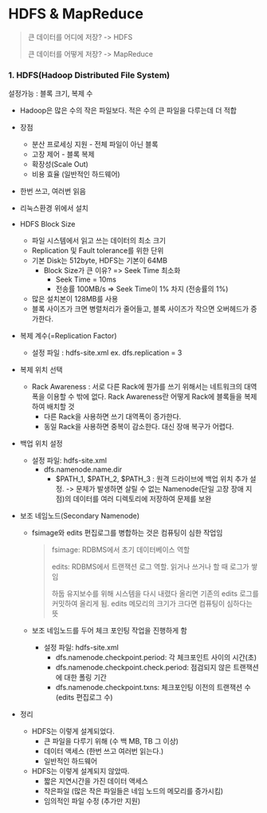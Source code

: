 # HDFS & MapReduce

> 큰 데이터를 어디에 저장? -> HDFS
>
> 큰 데이터를 어떻게 저장? -> MapReduce



### 1. HDFS(Hadoop Distributed File System)

설정가능 : 블록 크기, 복제 수

- Hadoop은 많은 수의 작은 파일보다. 적은 수의 큰 파일을 다루는데 더 적합
- 장점
  - 분산 프로세싱 지원 - 전체 파일이 아닌 블록
  - 고장 제어 - 블록 복제
  - 확장성(Scale Out)
  - 비용 효율 (일반적인 하드웨어)
- 한번 쓰고, 여러번 읽음
- 리눅스환경 위에서 설치 
- HDFS Block Size
  - 파일 시스템에서 읽고 쓰는 데이터의 최소 크기
  - Replication 및 Fault tolerance를 위한 단위
  - 기본 Disk는 512byte, HDFS는 기본이 64MB
    - Block Size가 큰 이유? => Seek Time 최소화
      - Seek Time = 10ms
      - 전송률 100MB/s  => Seek Time이 1% 차지 (전송률의 1%)
  - 많은 설치본이 128MB를 사용
  - 블록 사이즈가 크면 병렬처리가 줄어들고, 블록 사이즈가 작으면 오버헤드가 증가한다.
- 복제 계수(=Replication Factor)
  - 설정 파일 : hdfs-site.xml
    ex. dfs.replication = 3

- 복제 위치 선택

  - Rack Awareness
    :  서로 다른 Rack에 뭔가를 쓰기 위해서는 네트워크의 대역폭을 이용할 수 밖에 없다. Rack Awareness란 어떻게 Rack에 블록들을 복제하여 배치할 것
    - 다른 Rack을 사용하면 쓰기 대역폭이 증가한다.
    - 동일 Rack을 사용하면 중복이 감소한다. 대신 장애 복구가 어렵다.

- 백업 위치 설정

  - 설정 파일: hdfs-site.xml
    - dfs.namenode.name.dir
      - $PATH_1, $PATH_2, $PATH_3 : 원격 드라이브에 백업 위치 추가 설정.
        -> 문제가 발생하면 살릴 수 없는 Namenode(단일 고장 장애 지점)의 데이터를 여러 디렉토리에 저장하여 문제를 보완

- 보조 네임노드(Secondary Namenode)

  - fsimage와 edits 편집로그를 병합하는 것은 컴퓨팅이 심한 작업임

    > fsimage: RDBMS에서 초기 데이터베이스 역할
    >
    > edits: RDBMS에서 트랜잭션 로그 역할. 읽거나 쓰거나 할 때 로그가 쌓임
    >
    > 하둡 유지보수를 위해 시스템을 다시 내렸다 올리면 기존의 edits 로그를 커밋하여 올리게 됨. edits 메모리의 크기가 크다면 컴퓨팅이 심하다는 뜻

  - 보조 네임노드를 두어 체크 포인팅 작업을 진행하게 함

    - 설정 파일: hdfs-site.xml
      - dfs.namenode.checkpoint.period: 각 체크포인트 사이의 시간(초)
      - dfs.namenode.checkpoint.check.period: 점검되지 않은 트랜잭션에 대한 폴링 기간
      - dfs.namenode.checkpoint.txns: 체크포인팅 이전의 트랜잭션 수(edits 편집로그 수)

- 정리 

  - HDFS는 이렇게 설계되었다.
    - 큰 파일을 다루기 위해 (수 백 MB, TB 그 이상)
    - 데이터 액세스 (한번 쓰고 여러번 읽는다.)
    - 일반적인 하드웨어
  - HDFS는 이렇게 설계되지 않았따.
    - 짧은 지연시간을 가진 데이터 액세스
    - 작은파일 (많은 작은 파일들은 네임 노드의 메모리를 증가시킴)
    - 임의적인 파일 수정 (추가만 지원)

